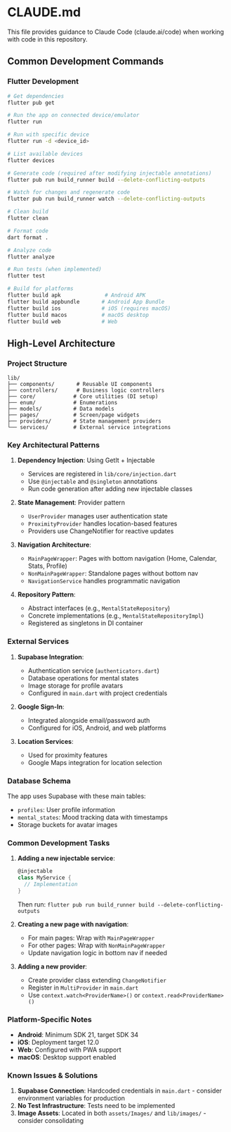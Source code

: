 # CLAUDE.md

This file provides guidance to Claude Code (claude.ai/code) when working with code in this repository.

## Common Development Commands

### Flutter Development
```bash
# Get dependencies
flutter pub get

# Run the app on connected device/emulator
flutter run

# Run with specific device
flutter run -d <device_id>

# List available devices
flutter devices

# Generate code (required after modifying injectable annotations)
flutter pub run build_runner build --delete-conflicting-outputs

# Watch for changes and regenerate code
flutter pub run build_runner watch --delete-conflicting-outputs

# Clean build
flutter clean

# Format code
dart format .

# Analyze code
flutter analyze

# Run tests (when implemented)
flutter test

# Build for platforms
flutter build apk              # Android APK
flutter build appbundle       # Android App Bundle
flutter build ios             # iOS (requires macOS)
flutter build macos           # macOS desktop
flutter build web             # Web
```

## High-Level Architecture

### Project Structure
```
lib/
├── components/       # Reusable UI components
├── controllers/      # Business logic controllers
├── core/            # Core utilities (DI setup)
├── enum/            # Enumerations
├── models/          # Data models
├── pages/           # Screen/page widgets
├── providers/       # State management providers
└── services/        # External service integrations
```

### Key Architectural Patterns

1. **Dependency Injection**: Using GetIt + Injectable
   - Services are registered in `lib/core/injection.dart`
   - Use `@injectable` and `@singleton` annotations
   - Run code generation after adding new injectable classes

2. **State Management**: Provider pattern
   - `UserProvider` manages user authentication state
   - `ProximityProvider` handles location-based features
   - Providers use ChangeNotifier for reactive updates

3. **Navigation Architecture**:
   - `MainPageWrapper`: Pages with bottom navigation (Home, Calendar, Stats, Profile)
   - `NonMainPageWrapper`: Standalone pages without bottom nav
   - `NavigationService` handles programmatic navigation

4. **Repository Pattern**:
   - Abstract interfaces (e.g., `MentalStateRepository`)
   - Concrete implementations (e.g., `MentalStateRepositoryImpl`)
   - Registered as singletons in DI container

### External Services

1. **Supabase Integration**:
   - Authentication service (`authenticators.dart`)
   - Database operations for mental states
   - Image storage for profile avatars
   - Configured in `main.dart` with project credentials

2. **Google Sign-In**:
   - Integrated alongside email/password auth
   - Configured for iOS, Android, and web platforms

3. **Location Services**:
   - Used for proximity features
   - Google Maps integration for location selection

### Database Schema
The app uses Supabase with these main tables:
- `profiles`: User profile information
- `mental_states`: Mood tracking data with timestamps
- Storage buckets for avatar images

### Common Development Tasks

1. **Adding a new injectable service**:
   ```dart
   @injectable
   class MyService {
     // Implementation
   }
   ```
   Then run: `flutter pub run build_runner build --delete-conflicting-outputs`

2. **Creating a new page with navigation**:
   - For main pages: Wrap with `MainPageWrapper`
   - For other pages: Wrap with `NonMainPageWrapper`
   - Update navigation logic in bottom nav if needed

3. **Adding a new provider**:
   - Create provider class extending `ChangeNotifier`
   - Register in `MultiProvider` in `main.dart`
   - Use `context.watch<ProviderName>()` or `context.read<ProviderName>()`

### Platform-Specific Notes

- **Android**: Minimum SDK 21, target SDK 34
- **iOS**: Deployment target 12.0
- **Web**: Configured with PWA support
- **macOS**: Desktop support enabled

### Known Issues & Solutions

1. **Supabase Connection**: Hardcoded credentials in `main.dart` - consider environment variables for production
2. **No Test Infrastructure**: Tests need to be implemented
3. **Image Assets**: Located in both `assets/Images/` and `lib/images/` - consider consolidating